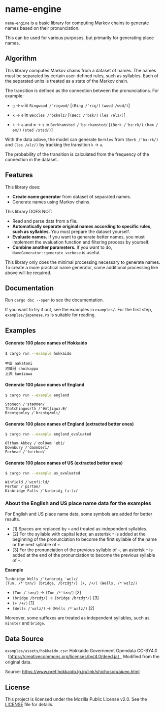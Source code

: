 # name-engine

`name-engine` is a basic library for computing Markov chains to generate names based on their pronunciation.

This can be used for various purposes, but primarily for generating place names.

## Algorithm

This library computes Markov chains from a dataset of names. The names must be separated by certain user-defined rules, such as syllables. Each of the separated units is treated as a state of the Markov chain.

The transition is defined as the connection between the pronunciations. For example: 

- `ŋ` -> `w` in `Ringwood /ˈrɪŋwʊd/` [`(Ring /ˈrɪŋ/)` `(wood /wʊd/)`]

- `k` -> `ə` in `Beccles /ˈbɛkəlz/` [`(Becc /ˈbɛk/)` `(les /əlz/)`]

- `k` -> `ə` and `m` -> `s` in `Berkhamsted /ˈbɜːrkəmstɛd/` [`(Berk /ˈbɜːrk/)` `(ham /əm/)` `(sted /stɛd/)`]

With the data adove, the model can generate `Berkles` from `(Berk /ˈbɜːrk/)` and `(les /əlz/)` by tracking the transition `k` -> `ə`.

The probability of the transition is calculated from the frequency of the connection in the dataset.

## Features
This library does:
- **Create name generator** from dataset of separated names.
- Generate names using Markov chains.

This library DOES NOT:
- Read and parse data from a file.
- **Automatically separate original names according to specific rules, such as syllables.** You must prepare the dataset yourself.
- **Evaluate names.** If you want to generate better names, you must implement the evaluation function and filtering process by yourself.
- **Combine another parameters.** If you want to do, `NameGenerator::generate_verbose` is useful.

This library only does the minimal processing necessary to generate names. To create a more practical name generator, some additional processing like above will be required.

## Documentation

Run `cargo doc --open` to see the documentation.

If you want to try it out, see the examples in `examples/`. For the first step, `examples/japanese.rs` is suitable for reading.

## Examples

#### Generate 100 place names of Hokkaido

```sh
$ cargo run --example hokkaido
```

```
中富 nakatomi
初威冠 shoikappu
上沢 kamizawa
```

#### Generate 100 place names of England

```sh
$ cargo run --example england
```

```
Stoneon /ˈstəʊnən/
Thatchingworth /ˈθætʃɪŋwɜːθ/
Brentgomley /ˈbrɛntɡʌmli/
```

#### Generate 100 place names of England (extracted better ones)

```sh
$ cargo run --example england_evaluated
```

```
Oltham Abbey /ˈoʊlθəm ˈæbi/
Downbury /ˈdaʊnbəri/
Farhead /ˈfɑːrhɛd/
```

#### Generate 100 place names of US (extracted better ones)

```sh
$ cargo run --example us_evaluated
```

```
Winfield /ˈwɪnfiːld/
Perton /ˈpɛrtən/
Kinbridge Falls /ˈkɪnbrɪdʒ fɔːlz/
```

### About the English and US place name data for the examples

For English and US place name data, some symbols are added for better results.
- [1] Spaces are replaced by `+` and treated as independent syllables.
- [2] For the syllable with capital letter, an asterisk `*` is added at the beginning of the pronunciation to become the first syllable of the name or the next syllable of `+`.
- [3] For the pronunciation of the previous syllable of `+`, an asterisk `*` is added at the end of the pronunciation to become the previous syllable of `+`.

**Example**
```
Tunbridge Wells /ˈtʌnbrɪdʒ ˈwɛlz/
(Tun, /*ˈtʌn/) (bridge, /brɪdʒ*/) (+, /+/) (Wells, /*ˈwɛlz/)
```
- `(Tun /ˈtʌn/)` -> `(Tun /*ˈtʌn/)` [2]
- `(bridge /brɪdʒ/)` -> `(bridge /brɪdʒ*/)` [3]
- `(+ /+/)` [1]
- `(Wells /ˈwɛlz/)` -> `(Wells /*ˈwɛlz/)` [2]

Moreover, some suffexes are treated as independent syllables, such as `minster` and `bridge`.

## Data Source

`examples/assets/hokkaido.csv`: Hokkaido Government Opendata CC-BY4.0（https://creativecommons.org/licenses/by/4.0/deed.ja）
Modified from the original data.

Source: https://www.pref.hokkaido.lg.jp/link/shichoson/aiueo.html

## License

This project is licensed under the Mozilla Public License v2.0. See the [LICENSE](LICENSE) file for details.
